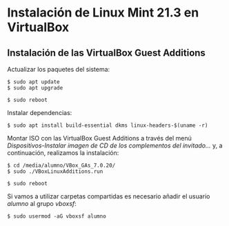 # Instalación de Linux Mint 21.3 en VirtualBox

## Instalación de las VirtualBox Guest Additions

Actualizar los paquetes del sistema:

```
$ sudo apt update
$ sudo apt upgrade

$ sudo reboot
```

Instalar dependencias:

```
$ sudo apt install build-essential dkms linux-headers-$(uname -r)
```

Montar ISO con las VirtualBox Guest Additions a través del menú _Dispositivos-Instalar imagen de CD de los complementos del invitado..._ y, a continuación, realizamos la instalación:

```
$ cd /media/alumno/VBox_GAs_7.0.20/
$ sudo ./VBoxLinuxAdditions.run

$ sudo reboot
```

Si vamos a utilizar carpetas compartidas es necesario añadir el usuario _alumno_ al grupo _vboxsf_:

```
$ sudo usermod -aG vboxsf alumno
```